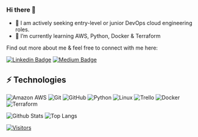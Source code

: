 <!--
**jesminegandhi/jesminegandhi** is a ✨ _special_ ✨ repository because its `README.md` (this file) appears on your GitHub profile.

<!-- LUIT GitHub Profile Template -->

<!-- Keep "Hi there" or replace it with a greeting of your own! -->

### Hi there 👋

- 🔎 I am actively seeking entry-level or junior DevOps cloud engineering roles.
- 🌱 I’m currently learning AWS, Python, Docker & Terraform

<!-- Introduce yourself and give a brief introduction about yourself here.  Also include what tech you're interested in and what you are currently learning -->

Find out more about me & feel free to connect with me here:

<!-- Replace the fields below with the information requested. Remember to remove the encapsulating <> characters. For spaces in names, use %20 (e.g. Broadus%20Palmer) -->

[![Linkedin Badge](https://img.shields.io/badge/-Jesmine%20Gandhi-blue?style=flat-square&logo=Linkedin&logoColor=white&link=https://www.linkedin.com/in/jesmine-gandhi/)](https://www.linkedin.com/in/jesmine-gandhi/)
[![Medium Badge](https://img.shields.io/badge/Jesmine%20Gandhi-12100E?style=flat-square&logo=medium&logoColor=white&link=https://medium.com/@jesminegandhi)](https://medium.com/@jesminegandhi)

## ⚡ Technologies

<!-- Check out the Badges folder for more badges -->

![Amazon AWS](https://img.shields.io/badge/Amazon%20AWS-232F3E?style=flat-square&logo=amazon-aws)
![Git](https://img.shields.io/badge/-Git-black?style=flat-square&logo=git)
![GitHub](https://img.shields.io/badge/-GitHub-181717?style=flat-square&logo=github)
![Python](https://img.shields.io/badge/-Python-black?style=flat-square&logo=Python)
![Linux](https://img.shields.io/badge/Linux-FCC624?style=flat-square&logo=linux&logoColor=black)
![Trello](https://img.shields.io/badge/Trello-%23026AA7.svg?style=flat-square&logo=Trello&logoColor=white)
![Docker](https://img.shields.io/badge/docker-%230db7ed.svg?style=for-the-badge&logo=docker&logoColor=white)
![Terraform](https://img.shields.io/badge/terraform-%235835CC.svg?style=for-the-badge&logo=terraform&logoColor=white) 

<!-- Replace the fields below with the information requested. Remember to remove the encapsulating <> characters. -->

![Github Stats](https://github-readme-stats.vercel.app/api?username=jesminegandhi&count_private=true&show_icons=true&include_all_commits=true)
![Top Langs](https://github-readme-stats.vercel.app/api/top-langs/?username=jesminegandhi&hide=TeX&layout=compact)


[![Visitors](https://api.visitorbadge.io/api/visitors?path=jesminegandhi%2Fjesminegandhi&label=VISITORS&countColor=%23263759)](https://visitorbadge.io/status?path=jesminegandhi%2Fjesminegandhi)

